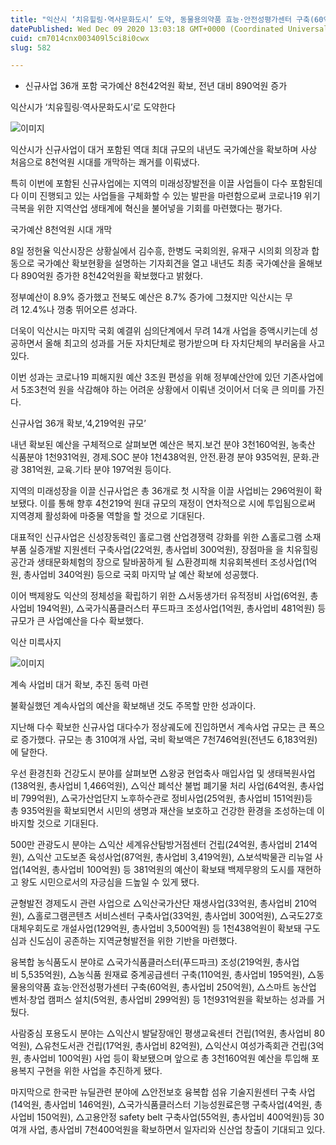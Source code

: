```yaml
---
title: "익산시 ‘치유힐링·역사문화도시’ 도약, 동물용의약품 효능·안전성평가센터 구축(60억원, 총사업비 250억원) 확보"
datePublished: Wed Dec 09 2020 13:03:18 GMT+0000 (Coordinated Universal Time)
cuid: cm7014cnx003409l5ci8i0cwx
slug: 582

---
```



- 신규사업 36개 포함 국가예산 8천42억원 확보, 전년 대비 890억원 증가

익산시가 ‘치유힐링·역사문화도시’로 도약한다

![이미지](https://cdn.hashnode.com/res/hashnode/image/upload/v1739250966410/d3e318f0-4c1c-49bf-a46d-a9fbfadb4ed6.jpeg)

익산시가 신규사업이 대거 포함된 역대 최대 규모의 내년도 국가예산을 확보하며 사상 처음으로 8천억원 시대를 개막하는 쾌거를 이뤄냈다.

특히 이번에 포함된 신규사업에는 지역의 미래성장발전을 이끌 사업들이 다수 포함된데다 이미 진행되고 있는 사업들을 구체화할 수 있는 발판을 마련함으로써 코로나19 위기 극복을 위한 지역산업 생태계에 혁신을 불어넣을 기회를 마련했다는 평가다.

국가예산 8천억원 시대 개막

8일 정헌율 익산시장은 상황실에서 김수흥, 한병도 국회의원, 유재구 시의회 의장과 합동으로 국가예산 확보현황을 설명하는 기자회견을 열고 내년도 최종 국가예산을 올해보다 890억원 증가한 8천42억원을 확보했다고 밝혔다.

정부예산이 8.9% 증가했고 전북도 예산은 8.7% 증가에 그쳤지만 익산시는 무려 12.4%나 껑충 뛰어오른 성과다.

더욱이 익산시는 마지막 국회 예결위 심의단계에서 무려 14개 사업을 증액시키는데 성공하면서 올해 최고의 성과를 거둔 자치단체로 평가받으며 타 자치단체의 부러움을 사고 있다.

이번 성과는 코로나19 피해지원 예산 3조원 편성을 위해 정부예산안에 있던 기존사업에서 5조3천억 원을 삭감해야 하는 어려운 상황에서 이뤄낸 것이어서 더욱 큰 의미를 가진다.

신규사업 36개 확보,‘4,219억원 규모’

내년 확보된 예산을 구체적으로 살펴보면 예산은 복지․보건 분야 3천160억원, 농축산 식품분야 1천931억원, 경제․SOC 분야 1천438억원, 안전․환경 분야 935억원, 문화․관광 381억원, 교육․기타 분야 197억원 등이다.

지역의 미래성장을 이끌 신규사업은 총 36개로 첫 시작을 이끌 사업비는 296억원이 확보됐다. 이를 통해 향후 4천219억 원대 규모의 재정이 연차적으로 시에 투입됨으로써 지역경제 활성화에 마중물 역할을 할 것으로 기대된다.

대표적인 신규사업은 신성장동력인 홀로그램 산업경쟁력 강화를 위한 △홀로그램 소재부품 실증개발 지원센터 구축사업(22억원, 총사업비 300억원), 장점마을 을 치유힐링공간과 생태문화체험의 장으로 탈바꿈하게 될 △환경피해 치유회복센터 조성사업(1억원, 총사업비 340억원) 등으로 국회 마지막 날 예산 확보에 성공했다.

이어 백제왕도 익산의 정체성을 확립하기 위한 △서동생가터 유적정비 사업(6억원, 총사업비 194억원), △국가식품클러스터 푸드파크 조성사업(1억원, 총사업비 481억원) 등 규모가 큰 사업예산을 다수 확보했다.

익산 미륵사지

![이미지](https://cdn.hashnode.com/res/hashnode/image/upload/v1739250967925/728c61b0-6c5b-4f8f-99da-e9a0f42cae49.jpeg)

계속 사업비 대거 확보, 추진 동력 마련

불확실했던 계속사업의 예산을 확보해낸 것도 주목할 만한 성과이다.

지난해 다수 확보한 신규사업 대다수가 정상궤도에 진입하면서 계속사업 규모는 큰 폭으로 증가했다. 규모는 총 310여개 사업, 국비 확보액은 7천746억원(전년도 6,183억원)에 달한다.

우선 환경친화 건강도시 분야를 살펴보면 △왕궁 현업축사 매입사업 및 생태복원사업(138억원, 총사업비 1,466억원), △익산 폐석산 불법 폐기물 처리 사업(64억원, 총사업비 799억원), △국가산업단지 노후하수관로 정비사업(25억원, 총사업비 151억원)등 총 935억원을 확보되면서 시민의 생명과 재산을 보호하고 건강한 환경을 조성하는데 이바지할 것으로 기대된다.

500만 관광도시 분야는 △익산 세계유산탐방거점센터 건립(24억원, 총사업비 214억원), △익산 고도보존 육성사업(87억원, 총사업비 3,419억원), △보석박물관 리뉴얼 사업(14억원, 총사업비 100억원) 등 381억원의 예산이 확보돼 백제무왕의 도시를 재현하고 왕도 시민으로서의 자긍심을 드높일 수 있게 됐다.

균형발전 경제도시 관련 사업으로 △익산국가산단 재생사업(33억원, 총사업비 210억원), △홀로그램콘텐츠 서비스센터 구축사업(33억원, 총사업비 300억원), △국도27호 대체우회도로 개설사업(129억원, 총사업비 3,500억원) 등 1천438억원이 확보돼 구도심과 신도심이 공존하는 지역균형발전을 위한 기반을 마련했다.

융복합 농식품도시 분야로 △국가식품클러스터(푸드파크) 조성(219억원, 총사업비 5,535억원), △농식품 원재료 중계공급센터 구축(110억원, 총사업비 195억원), △동물용의약품 효능·안전성평가센터 구축(60억원, 총사업비 250억원), △스마트 농산업 벤처·창업 캠퍼스 설치(5억원, 총사업비 299억원) 등 1천931억원을 확보하는 성과를 거뒀다.

사람중심 포용도시 분야는 △익산시 발달장애인 평생교육센터 건립(1억원, 총사업비 80억원), △유천도서관 건립(17억원, 총사업비 82억원), △익산시 여성가족회관 건립(3억원, 총사업비 100억원) 사업 등이 확보됐으며 앞으로 총 3천160억원 예산을 투입해 포용복지 구현을 위한 사업을 추진하게 됐다.

마지막으로 한국판 뉴딜관련 분야에 △안전보호 융복합 섬유 기술지원센터 구축 사업(14억원, 총사업비 146억원), △국가식품클러스터 기능성원료은행 구축사업(4억원, 총사업비 150억원), △고용안정 safety belt 구축사업(55억원, 총사업비 400억원)등 30여개 사업, 총사업비 7천400억원을 확보하면서 일자리와 신산업 창출이 기대되고 있다.
